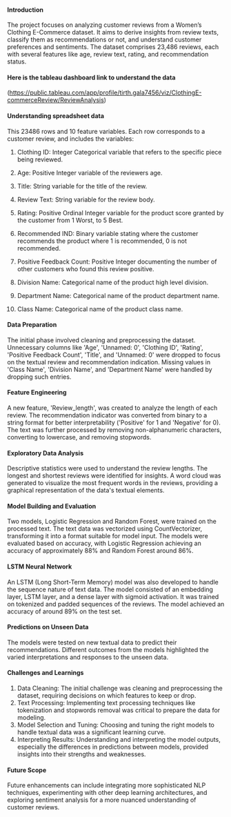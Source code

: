 #### Introduction

The project focuses on analyzing customer reviews from a Women’s Clothing E-Commerce dataset. It aims to derive insights from review texts, classify them as recommendations or not, and understand customer preferences and sentiments. The dataset comprises 23,486 reviews, each with several features like age, review text, rating, and recommendation status. 

#### Here is the tableau dashboard link to understand the data
(https://public.tableau.com/app/profile/tirth.gala7456/viz/ClothingE-commerceReview/ReviewAnalysis)

#### Understanding spreadsheet data

This 23486 rows and 10 feature variables. Each row corresponds to a customer review, and includes the variables:

1. Clothing ID: Integer Categorical variable that refers to the specific piece being reviewed.

2. Age: Positive Integer variable of the reviewers age.

3. Title: String variable for the title of the review.

4. Review Text: String variable for the review body.

5. Rating: Positive Ordinal Integer variable for the product score granted by the customer from 1 Worst, to 5 Best.

6. Recommended IND: Binary variable stating where the customer recommends the product where 1 is recommended, 0 is not recommended.

7. Positive Feedback Count: Positive Integer documenting the number of other customers who found this review positive.

8. Division Name: Categorical name of the product high level division.

9. Department Name: Categorical name of the product department name.

10. Class Name: Categorical name of the product class name.

#### Data Preparation
The initial phase involved cleaning and preprocessing the dataset. Unnecessary columns like 'Age', 'Unnamed: 0', 'Clothing ID', 'Rating', 'Positive Feedback Count', 'Title', and 'Unnamed: 0' were dropped to focus on the textual review and recommendation indication. Missing values in 'Class Name', 'Division Name', and 'Department Name' were handled by dropping such entries.
#### Feature Engineering
A new feature, 'Review_length', was created to analyze the length of each review. The recommendation indicator was converted from binary to a string format for better interpretability ('Positive' for 1 and 'Negative' for 0). The text was further processed by removing non-alphanumeric characters, converting to lowercase, and removing stopwords.
#### Exploratory Data Analysis
Descriptive statistics were used to understand the review lengths. The longest and shortest reviews were identified for insights. A word cloud was generated to visualize the most frequent words in the reviews, providing a graphical representation of the data's textual elements.
#### Model Building and Evaluation
Two models, Logistic Regression and Random Forest, were trained on the processed text. The text data was vectorized using CountVectorizer, transforming it into a format suitable for model input. The models were evaluated based on accuracy, with Logistic Regression achieving an accuracy of approximately 88% and Random Forest around 86%.
#### LSTM Neural Network
An LSTM (Long Short-Term Memory) model was also developed to handle the sequence nature of text data. The model consisted of an embedding layer, LSTM layer, and a dense layer with sigmoid activation. It was trained on tokenized and padded sequences of the reviews. The model achieved an accuracy of around 89% on the test set.
#### Predictions on Unseen Data
The models were tested on new textual data to predict their recommendations. Different outcomes from the models highlighted the varied interpretations and responses to the unseen data.
#### Challenges and Learnings
1. Data Cleaning: The initial challenge was cleaning and preprocessing the dataset, requiring decisions on which features to keep or drop.
2. Text Processing: Implementing text processing techniques like tokenization and stopwords removal was critical to prepare the data for modeling.
3. Model Selection and Tuning: Choosing and tuning the right models to handle textual data was a significant learning curve.
4. Interpreting Results: Understanding and interpreting the model outputs, especially the differences in predictions between models, provided insights into their strengths and weaknesses.

#### Future Scope
Future enhancements can include integrating more sophisticated NLP techniques, experimenting with other deep learning architectures, and exploring sentiment analysis for a more nuanced understanding of customer reviews.
